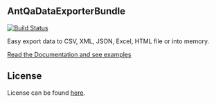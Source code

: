 AntQaDataExporterBundle
-------------
[![Build Status](https://api.travis-ci.org/piotrantosik/DataExporter.png?branch=master)](http://travis-ci.org/piotrantosik/DataExporter)

Easy export data to CSV, XML, JSON, Excel, HTML file or into memory.

[Read the Documentation and see examples](https://github.com/piotrantosik/DataExporter/blob/master/Resources/doc/index.md)


License
-------
License can be found [here](https://github.com/piotrantosik/DataExporter/blob/master/Resources/meta/LICENSE).
